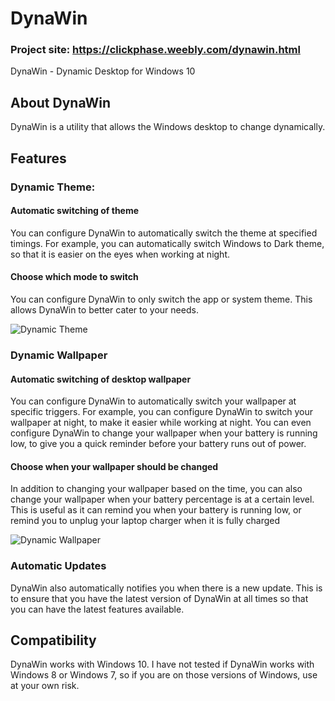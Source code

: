 # DynaWin

### Project site: https://clickphase.weebly.com/dynawin.html

DynaWin - Dynamic Desktop for Windows 10

## About DynaWin

DynaWin is a utility that allows the Windows desktop to change dynamically.

## Features

### Dynamic Theme:

#### Automatic switching of theme

You can configure DynaWin to automatically switch the theme at specified timings. 
For example, you can automatically switch Windows to Dark theme, so that it is easier on the eyes when working at night.

#### Choose which mode to switch
You can configure DynaWin to only switch the app or system theme. This allows DynaWin to better cater to your needs.

![Dynamic Theme](https://i.imgur.com/fiCZUw4.png)

### Dynamic Wallpaper

#### Automatic switching of desktop wallpaper
You can configure DynaWin to automatically switch your wallpaper at specific triggers.
For example, you can configure DynaWin to switch your wallpaper at night, to make it easier while working at night. You can even configure DynaWin to change your wallpaper when your battery is running low, to give you a quick reminder before your battery runs out of power.

#### Choose when your wallpaper should be changed
In addition to changing your wallpaper based on the time, you can also change your wallpaper when your battery percentage is at a certain level. This is useful as it can remind you when your battery is running low, or remind you to unplug your laptop charger when it is fully charged

![Dynamic Wallpaper](https://i.imgur.com/iBwCU13.png)

### Automatic Updates
DynaWin also automatically notifies you when there is a new update. This is to ensure that you have the latest version of DynaWin at all times so that you can have the latest features available.

## Compatibility
DynaWin works with Windows 10. I have not tested if DynaWin works with Windows 8 or Windows 7, so if you are on those versions of Windows, use at your own risk.

